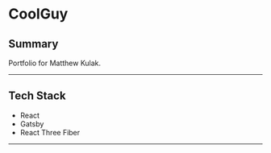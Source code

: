 # CoolGuy

## Summary

Portfolio for Matthew Kulak.

---

## Tech Stack

-   React
-   Gatsby
-   React Three Fiber

---



